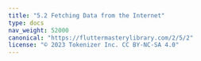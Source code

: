 ```yaml
---
title: "5.2 Fetching Data from the Internet"
type: docs
nav_weight: 52000
canonical: "https://fluttermasterylibrary.com/2/5/2"
license: "© 2023 Tokenizer Inc. CC BY-NC-SA 4.0"
---
```

